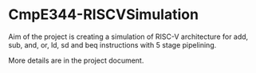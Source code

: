 # CmpE344-RISCVSimulation

Aim of the project is creating a simulation of RISC-V architecture for add, sub, and, or, ld, sd and beq instructions with 5 stage pipelining.

More details are in the project document.
